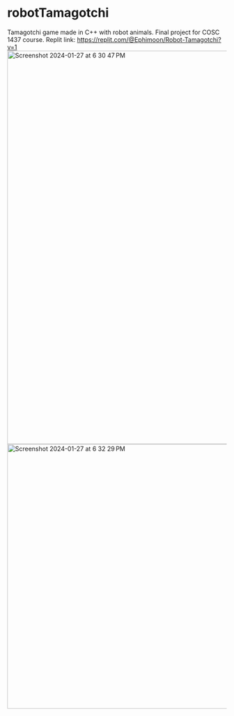 # robotTamagotchi

Tamagotchi game made in C++ with robot animals. Final project for COSC 1437 course.
Replit link: https://replit.com/@Ephimoon/Robot-Tamagotchi?v=1
<img width="901" alt="Screenshot 2024-01-27 at 6 30 47 PM" src="https://github.com/Ephimoon/robotTamagotchi/assets/157929578/72d80fef-434c-4569-8129-a7d8eb512e83">
<img width="606" alt="Screenshot 2024-01-27 at 6 32 29 PM" src="https://github.com/Ephimoon/robotTamagotchi/assets/157929578/4173bc92-7ca9-4088-9669-90f8037a1ce1">
